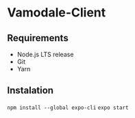 # Vamodale-Client

## Requirements
- Node.js LTS release
- Git
- Yarn

## Instalation
`npm install --global expo-cli`
`expo start`
